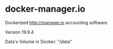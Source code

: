 # docker-manager.io

Dockerized http://manager.io accounting software.

Version 19.9.4

Data's Volume in Docker: "/data"
